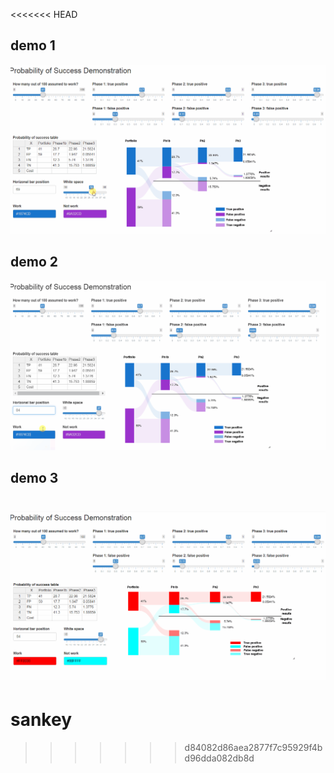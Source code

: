 <<<<<<< HEAD
## demo 1

![](screenrecords/screen2.gif)


## demo 2

![](screenrecords/screen3.gif)


## demo 3

![](screenrecords/screen4.gif)
=======
# sankey
>>>>>>> d84082d86aea2877f7c95929f4bd96dda082db8d
